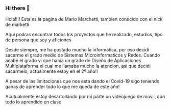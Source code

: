 ### Hi there 👋


Hola!!!! Esta es la pagina de Mario Marchetti, tambien conocido con el nick de marketti

Aqui podras encontrar todos los proyectos que he realizado, estudios, tipo de persona que soy y aficiones

Desde siempre, me ha gustado mucho la informatica, por eso decidi sacarme el grado medio de Sistemas Microinformaticos y Redes. Cuando acabe el grado vi que habia un grado de Diseño de Aplicaciones Multiplataforma el cual me llamaba mucho la atencion, asi que decidi sacarmelo, actualmente estoy en el 2º año!!

A pesar de las limitaciones que nos esta dando el Covid-19 sigo teniendo ganas de aprender todo lo que me queda de este año!

Acutualmente estoy desarrollando por mi parte un videojuego de movil, con todo lo aprendido en clase


